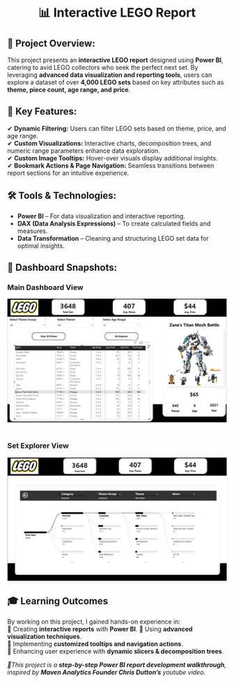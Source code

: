 # <p align="center">📊 Interactive LEGO Report</p>

## 🚀 Project Overview:
This project presents an **interactive LEGO report** designed using **Power BI**, catering to avid LEGO collectors who seek the perfect next set. By leveraging **advanced data visualization and reporting tools**, users can explore a dataset of over **4,000 LEGO sets** based on key attributes such as **theme, piece count, age range, and price**.  

## 🎯 Key Features:
✔ **Dynamic Filtering:** Users can filter LEGO sets based on theme, price, and age range.  
✔ **Custom Visualizations:** Interactive charts, decomposition trees, and numeric range parameters enhance data exploration.  
✔ **Custom Image Tooltips:** Hover-over visuals display additional insights.  
✔ **Bookmark Actions & Page Navigation:** Seamless transitions between report sections for an intuitive experience.  

## 🛠️ Tools & Technologies: 
- **Power BI** – For data visualization and interactive reporting.
- **DAX (Data Analysis Expressions)** – To create calculated fields and measures.  
- **Data Transformation** – Cleaning and structuring LEGO set data for optimal insights.  

## 📸 Dashboard Snapshots:
### Main Dashboard View
![Interactive-LEGO-Report](Dashboard.jpg)  
<br/>
### Set Explorer View
![Interactive-LEGO-Report](Set.jpg)

## 🎓 Learning Outcomes  
By working on this project, I gained hands-on experience in:  
🔹 Creating **interactive reports** with **Power BI**. 
🔹 Using **advanced visualization techniques**.  
🔹 Implementing **customized tooltips and navigation actions**.  
🔹 Enhancing user experience with **dynamic slicers & decomposition trees**.  

*📌This project is a **step-by-step Power BI report development walkthrough**, inspired by **Maven Analytics Founder Chris Dutton’s** youtube video.*




